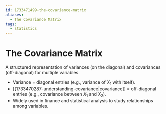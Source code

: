 ```yaml
---
id: 1733471499-the-covariance-matrix
aliases:
  - The Covariance Matrix
tags:
  - statistics
---
```


# The Covariance Matrix

A structured representation of variances (on the diagonal) and covariances (off-diagonal) for multiple variables.
  - Variance = diagonal entries (e.g., variance of $X_1$ with itself).
  - [[1733470287-understanding-covariance|covariance]] = off-diagonal entries (e.g., covariance between $X_1$ and $X_2$).
  - Widely used in finance and statistical analysis to study relationships among variables.

